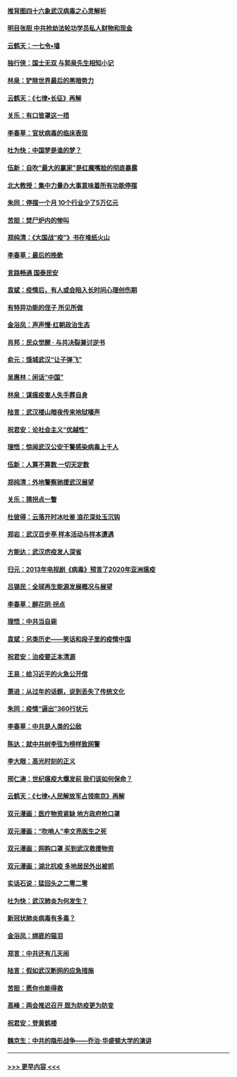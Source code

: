 #### [推背图四十六象武汉病毒之心灵解析](../pages/nsc993/n11911761.md?t=03032332) 
#### [明目张胆 中共抢劫法轮功学员私人财物和现金](../pages/nsc993/n11910262.md?t=03032332) 
#### [云鹤天：一七令▪墙](../pages/nsc993/n11910627.md?t=03032332) 
#### [独行侠：国士无双 与郭泉先生相知小记](../pages/nsc993/n11910613.md?t=03032332) 
#### [林泉：铲除世界最后的黑暗势力](../pages/nsc993/n11909320.md?t=03032332) 
#### [云鹤天：《七律▪长征》再解](../pages/nsc993/n11909327.md?t=03032332) 
#### [关乐：有口皆罩这一捂](../pages/nsc993/n11908393.md?t=03032332) 
#### [李春草：官状病毒的临床表现](../pages/nsc993/n11908339.md?t=03032332) 
#### [吐为快：中国梦是谁的梦？](../pages/nsc993/n11906564.md?t=03032332) 
#### [伍新：自吹“最大的赢家”是红魔嘴脸的彻底暴露](../pages/nsc993/n11906407.md?t=03032332) 
#### [北大教授：集中力量办大事意味着所有功能停摆](../pages/nsc993/n11904800.md?t=03032332) 
#### [朱同：停摆一个月 10个行业少了5万亿元](../pages/nsc993/n11904498.md?t=03032332) 
#### [苦胆：焚尸炉内的惨叫](../pages/nsc993/n11904479.md?t=03032332) 
#### [郑纯清：《大国战“疫”》书在堆纸火山](../pages/nsc993/n11904450.md?t=03032332) 
#### [李春草：最后的挽歌](../pages/nsc993/n11904441.md?t=03032332) 
#### [言路畅通 国泰民安](../pages/nsc993/n11904222.md?t=03032332) 
#### [袁斌：疫情后，有人或会陷入长时间心理创伤期](../pages/nsc993/n11901514.md?t=03032332) 
#### [有特异功能的侄子 所见所做](../pages/nsc993/n11901154.md?t=03032332) 
#### [金浴凤：声声慢‧红朝政治生态](../pages/nsc993/n11899553.md?t=03032332) 
#### [肖邦：民众觉醒 · 与共决裂兼讨逆书](../pages/nsc993/n11898435.md?t=03032332) 
#### [俞元：饿城武汉“让子弹飞”](../pages/nsc993/n11898344.md?t=03032332) 
#### [吴惠林：闲话“中国”](../pages/nsc993/n11898182.md?t=03032332) 
#### [林泉：谋瘟疫害人失手葬自身](../pages/nsc993/n11897892.md?t=03032332) 
#### [陆言：武汉楼山暗夜传来地狱嚎声](../pages/nsc993/n11897033.md?t=03032332) 
#### [祝君安：论社会主义“优越性”](../pages/nsc993/n11897005.md?t=03032332) 
#### [理悟：惊闻武汉公安干警感染病毒上千人](../pages/nsc993/n11896947.md?t=03032332) 
#### [伍新：人算不算数 一切天定数](../pages/nsc993/n11893372.md?t=03032332) 
#### [郑纯清：外地警察驰援武汉展望](../pages/nsc993/n11893115.md?t=03032332) 
#### [关乐：猜拐点一瞥](../pages/nsc993/n11893020.md?t=03032332) 
#### [杜彼得：云落开时冰吐鉴 浪花深处玉沉钩](../pages/nsc993/n11892107.md?t=03032332) 
#### [郑岩：武汉百步亭 样本活动与样本遭遇](../pages/nsc993/n11892310.md?t=03032332) 
#### [方能达：武汉疠疫发人深省](../pages/nsc993/n11891376.md?t=03032332) 
#### [归元：2013年电视剧《病毒》预言了2020年亚洲瘟疫](../pages/nsc993/n11891126.md?t=03032332) 
#### [吕锡民：全球再生能源发展概况与展望](../pages/nsc993/n11890613.md?t=03032332) 
#### [李春草：醉花阴·拐点](../pages/nsc993/n11890567.md?t=03032332) 
#### [理悟：中共当自毙](../pages/nsc993/n11890559.md?t=03032332) 
#### [袁斌：另类历史——笑话和段子里的疫情中国](../pages/nsc993/n11889243.md?t=03032332) 
#### [祝君安：治疫要正本清源](../pages/nsc993/n11889085.md?t=03032332) 
#### [王易：给习近平的火急公开信](../pages/nsc993/n11888225.md?t=03032332) 
#### [萧进：从过年的话题，说到丢失了传统文化](../pages/nsc993/n11887732.md?t=03032332) 
#### [朱同：疫情“逼出”360行状元](../pages/nsc993/n11887678.md?t=03032332) 
#### [李春草：中共是人类的公敌](../pages/nsc993/n11887656.md?t=03032332) 
#### [陈达：就中共树李弦为榜样致网警](../pages/nsc993/n11887625.md?t=03032332) 
#### [李大眼：高光时刻的正义](../pages/nsc993/n11887585.md?t=03032332) 
#### [邢仁涛：世纪瘟疫大爆发前 我们该如何保命？](../pages/nsc993/n11887535.md?t=03032332) 
#### [云鹤天：《七律▪人民解放军占领南京》再解](../pages/nsc993/n11887524.md?t=03032332) 
#### [双元漫画：医疗物资紧缺 地方政府抢口罩](../pages/nsc993/n11884744.md?t=03032332) 
#### [双元漫画：“吹哨人”李文亮医生之死](../pages/nsc993/n11884705.md?t=03032332) 
#### [双元漫画：网购口罩 买到武汉救援物资](../pages/nsc993/n11884670.md?t=03032332) 
#### [双元漫画：湖北抗疫 多地居民外出被抓](../pages/nsc993/n11884643.md?t=03032332) 
#### [实话石说：猛回头之二零二零](../pages/nsc993/n11883968.md?t=03032332) 
#### [吐为快：武汉肺炎为何发生？](../pages/nsc993/n11882180.md?t=03032332) 
#### [新冠状肺炎病毒有多毒？](../pages/nsc993/n11881790.md?t=03032332) 
#### [金浴凤：绑匪的猫泪](../pages/nsc993/n11880664.md?t=03032332) 
#### [郑言：中共还有几天闹](../pages/nsc993/n11880645.md?t=03032332) 
#### [陆言：假如武汉断网的应急措施](../pages/nsc993/n11880619.md?t=03032332) 
#### [苦胆：愿你也能得救](../pages/nsc993/n11880601.md?t=03032332) 
#### [高峰：两会推迟召开  既为防疫更为防变](../pages/nsc993/n11879977.md?t=03032332) 
#### [祝君安：登黄鹤楼](../pages/nsc993/n11880583.md?t=03032332) 
#### [魏京生：中共的隐形战争——乔治‧华盛顿大学的演讲](../pages/nsc993/n11879765.md?t=03032332) 

----
#### [ >>> 更早内容 <<< ](../indexes/nsc993-earlier.md)
